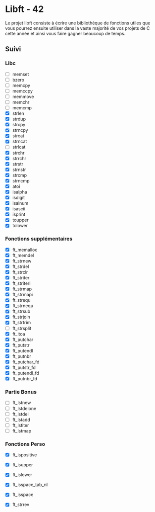 # Libft - 42

Le projet libft consiste à écrire une bibliothèque de fonctions utiles que vous 
pourrez ensuite utiliser dans la vaste majorité de vos projets de C cette année
et ainsi vous faire gagner beaucoup de temps.

## Suivi

### Libc

* [ ] memset
* [ ] bzero
* [ ] memcpy
* [ ] memccpy
* [ ] memmove
* [ ] memchr
* [ ] memcmp
* [x] strlen
* [x] strdup
* [x] strcpy
* [x] strncpy
* [x] strcat
* [x] strncat
* [ ] strlcat
* [x] strchr
* [x] strrchr
* [x] strstr
* [x] strnstr
* [x] strcmp
* [x] strncmp
* [x] atoi
* [x] isalpha
* [x] isdigit
* [x] isalnum
* [x] isascii
* [x] isprint
* [x] toupper
* [x] tolower

### Fonctions supplémentaires

* [x] ft_memalloc
* [x] ft_memdel
* [x] ft_strnew
* [x] ft_strdel
* [x] ft_strclr
* [x] ft_striter
* [x] ft_striteri
* [x] ft_strmap
* [x] ft_strmapi
* [x] ft_strequ
* [x] ft_strnequ
* [x] ft_strsub
* [x] ft_strjoin
* [x] ft_strtrim
* [ ] ft_strsplit
* [x] ft_itoa
* [x] ft_putchar
* [x] ft_putstr
* [x] ft_putendl
* [x] ft_putnbr
* [x] ft_putchar_fd
* [x] ft_putstr_fd
* [x] ft_putendl_fd
* [x] ft_putnbr_fd

### Partie Bonus

* [ ] ft_lstnew
* [ ] ft_lstdelone
* [ ] ft_lstdel
* [ ] ft_lstadd
* [ ] ft_lstiter
* [ ] ft_lstmap

### Fonctions Perso

* [x] ft_ispositive
* [x] ft_isupper
* [x] ft_islower
* [x] ft_isspace_tab_nl
* [x] ft_isspace
* [x] ft_strrev

